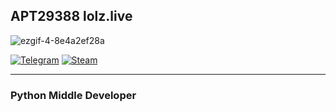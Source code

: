 ## APT29388 lolz.live

![ezgif-4-8e4a2ef28a](https://github.com/user-attachments/assets/b81d091a-85fc-4f48-8c4b-1d231eecb476)

[![Telegram](https://img.shields.io/badge/Telegram-2CA5E0?style=for-the-badge&logo=telegram&logoColor=white)](https://t.me/ChannelOnion)
[![Steam](https://img.shields.io/badge/steam-%23000000.svg?style=for-the-badge&logo=steam&logoColor=white)](https://steamcommunity.com/id/darkweblzt/)

---

### Python Middle Developer
